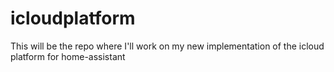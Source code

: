 # icloudplatform

This will be the repo where I'll work on my new implementation of the icloud platform for home-assistant
